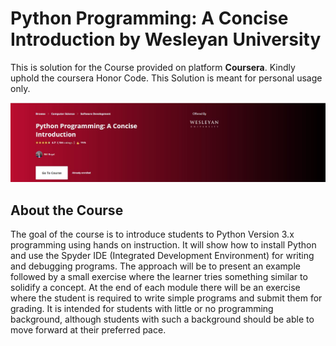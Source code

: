 # Python Programming: A Concise Introduction by Wesleyan University

This is solution for the Course provided on platform **Coursera**. Kindly uphold the coursera Honor Code. This Solution is meant for personal usage only.

![Course Logo](https://github.com/S-O-S/Python-Programming-A-Concise-Introduction/blob/main/Pic/Course_pic.JPG)

## About the Course

The goal of the course is to introduce students to Python Version 3.x programming using hands on instruction. It will show how to install Python and use the Spyder IDE (Integrated Development Environment) for writing and debugging programs. The approach will be to present an example followed by a small exercise where the learner tries something similar to solidify a concept.  At the end of each module there will be an exercise where the student is required to write simple programs and submit them for grading.  It is intended for students with little or no programming background, although students with such a background should be able to move forward at their preferred pace. 
